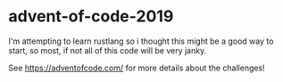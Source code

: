 # advent-of-code-2019
I'm attempting to learn rustlang so i thought this might be a good way to start, so most, if not all of this code will be very janky.

See https://adventofcode.com/ for more details about the challenges!

